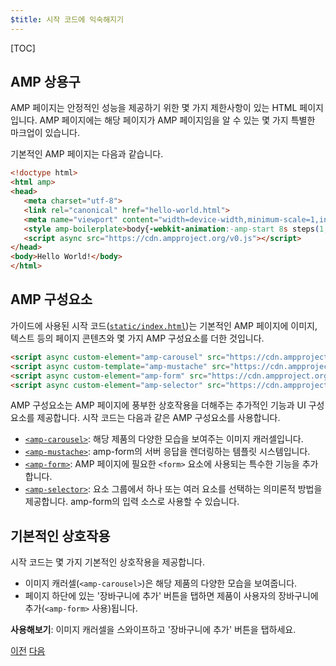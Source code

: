 ```yaml
---
$title: 시작 코드에 익숙해지기
---
```


[TOC]

## AMP 상용구
AMP 페이지는 안정적인 성능을 제공하기 위한 몇 가지 제한사항이 있는 HTML 페이지입니다. AMP 페이지에는 해당 페이지가 AMP 페이지임을 알 수 있는 몇 가지 특별한 마크업이 있습니다.

기본적인 AMP 페이지는 다음과 같습니다.

```html
<!doctype html>
<html amp>
<head>
   <meta charset="utf-8">
   <link rel="canonical" href="hello-world.html">
   <meta name="viewport" content="width=device-width,minimum-scale=1,initial-scale=1">
   <style amp-boilerplate>body{-webkit-animation:-amp-start 8s steps(1,end) 0s 1 normal both;-moz-animation:-amp-start 8s steps(1,end) 0s 1 normal both;-ms-animation:-amp-start 8s steps(1,end) 0s 1 normal both;animation:-amp-start 8s steps(1,end) 0s 1 normal both}@-webkit-keyframes -amp-start{from{visibility:hidden}to{visibility:visible}}@-moz-keyframes -amp-start{from{visibility:hidden}to{visibility:visible}}@-ms-keyframes -amp-start{from{visibility:hidden}to{visibility:visible}}@-o-keyframes -amp-start{from{visibility:hidden}to{visibility:visible}}@keyframes -amp-start{from{visibility:hidden}to{visibility:visible}}</style><noscript><style amp-boilerplate>body{-webkit-animation:none;-moz-animation:none;-ms-animation:none;animation:none}</style></noscript>
   <script async src="https://cdn.ampproject.org/v0.js"></script>
</head>
<body>Hello World!</body>
</html>
```

## AMP 구성요소

가이드에 사용된 시작 코드([`static/index.html`](https://github.com/googlecodelabs/advanced-interactivity-in-amp/blob/master/static/index.html))는 기본적인 AMP 페이지에 이미지, 텍스트 등의 페이지 콘텐츠와 몇 가지 AMP 구성요소를 더한 것입니다.

```html
<script async custom-element="amp-carousel" src="https://cdn.ampproject.org/v0/amp-carousel-0.1.js"></script>
<script async custom-template="amp-mustache" src="https://cdn.ampproject.org/v0/amp-mustache-0.1.js"></script>
<script async custom-element="amp-form" src="https://cdn.ampproject.org/v0/amp-form-0.1.js"></script>
<script async custom-element="amp-selector" src="https://cdn.ampproject.org/v0/amp-selector-0.1.js"></script>
```

AMP 구성요소는 AMP 페이지에 풍부한 상호작용을 더해주는 추가적인 기능과 UI 구성요소를 제공합니다. 시작 코드는 다음과 같은 AMP 구성요소를 사용합니다.

- [`<amp-carousel>`](/ko/docs/reference/components/amp-carousel.html): 해당 제품의 다양한 모습을 보여주는 이미지 캐러셀입니다.
- [`<amp-mustache>`](/ko/docs/reference/components/amp-mustache.html): amp-form의 서버 응답을 렌더링하는 템플릿 시스템입니다.
- [`<amp-form>`](/ko/docs/reference/components/amp-form.html): AMP 페이지에 필요한 `<form>` 요소에 사용되는 특수한 기능을 추가합니다.
- [`<amp-selector>`](/ko/docs/reference/components/amp-form.html): 요소 그룹에서 하나 또는 여러 요소를 선택하는 의미론적 방법을 제공합니다. amp-form의 입력 소스로 사용할 수 있습니다.

## 기본적인 상호작용

시작 코드는 몇 가지 기본적인 상호작용을 제공합니다.

- 이미지 캐러셀(`<amp-carousel>`)은 해당 제품의 다양한 모습을 보여줍니다.
- 페이지 하단에 있는 '장바구니에 추가' 버튼을 탭하면 제품이 사용자의 장바구니에 추가(`<amp-form>` 사용)됩니다.


**사용해보기**: 이미지 캐러셀을 스와이프하고 '장바구니에 추가' 버튼을 탭하세요.

<div class="prev-next-buttons">
  <a class="button prev-button" href="/ko/docs/interaction_dynamic/interactivity/prereqs-setup.html"><span class="arrow-prev">이전</span></a>
  <a class="button next-button" href="/ko/docs/interaction_dynamic/interactivity/advanced-interactivity.html"><span class="arrow-next">다음</span></a>
</div>
 
